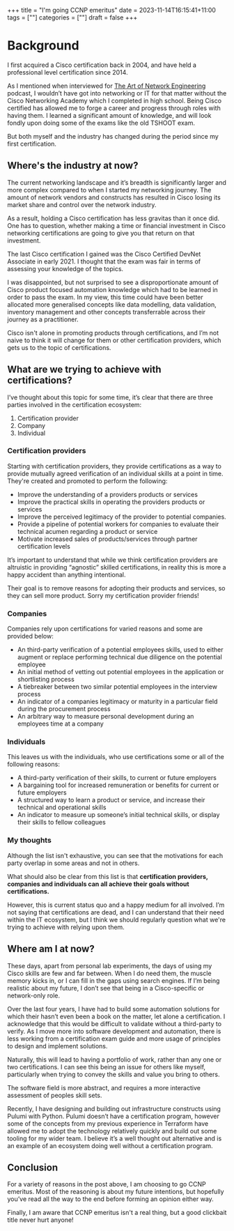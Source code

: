 +++
title = "I'm going CCNP emeritus"
date = 2023-11-14T16:15:41+11:00
tags = [""]
categories = [""]
draft = false
+++

# Background

I first acquired a Cisco certification back in 2004, and have held a professional level certification since 2014.

As I mentioned when interviewed for [The Art of Network Engineering](https://artofnetworkengineering.com/2020/12/09/ep-21-he-automates-a-lan-down-unda/) podcast, I wouldn’t have got into networking or IT for that matter without the Cisco Networking Academy which I completed in high school. Being Cisco certified has allowed me to forge a career and progress through roles with having them. I learned a significant amount of knowledge, and will look fondly upon doing some of the exams like the old TSHOOT exam.

But both myself and the industry has changed during the period since my first certification.

## Where's the industry at now?

The current networking landscape and it’s breadth is significantly larger and more complex compared to when I started my networking journey. The amount of network vendors and constructs has resulted in Cisco losing its market share and control over the network industry.

As a result, holding a Cisco certification has less gravitas than it once did. One has to question, whether making a time or financial investment in Cisco networking certifications are going to give you that return on that investment.

The last Cisco certification I gained was the Cisco Certified DevNet Associate in early 2021. I thought that the exam was fair in terms of assessing your knowledge of the topics.

I was disappointed, but not surprised to see a disproportionate amount of Cisco product focused automation knowledge which had to be learned in order to pass the exam. In my view, this time could have been better allocated more generalised concepts like data modelling, data validation, inventory management and other concepts transferrable across their journey as a practitioner.

Cisco isn't alone in promoting products through certifications, and I’m not naive to think it will change for them or other certification providers, which gets us to the topic of certifications.

## What are we trying to achieve with certifications?

I’ve thought about this topic for some time, it’s clear that there are three parties involved in the certification ecosystem:

1. Certification provider
2. Company
3. Individual

### Certification providers

Starting with certification providers, they provide certifications as a way to provide mutually agreed verification of an individual skills at a point in time. They're created and promoted to perform the following:

- Improve the understanding of a providers products or services
- Improve the practical skills in operating the providers products or services
- Improve the perceived legitimacy of the provider to potential companies.
- Provide a pipeline of potential workers for companies to evaluate their technical acumen regarding a product or service
- Motivate increased sales of products/services through partner certification levels

It’s important to understand that while we think certification providers are altruistic in providing “agnostic” skilled certifications, in reality this is more a happy accident than anything intentional.

Their goal is to remove reasons for adopting their products and services, so they can sell more product. Sorry my certification provider friends!

### Companies

Companies rely upon certifications for varied reasons and some are provided below:

- An third-party verification of a potential employees skills, used to either augment or replace performing technical due diligence on the potential employee
- An initial method of vetting out potential employees in the application or shortlisting process
- A tiebreaker between two similar potential employees in the interview process
- An indicator of a companies legitimacy or maturity in a particular field during the procurement process
- An arbitrary way to measure personal development during an employees time at a company

### Individuals

This leaves us with the individuals, who use certifications some or all of the following reasons:

- A third-party verification of their skills, to current or future employers
- A bargaining tool for increased remuneration or benefits for current or future employers
- A structured way to learn a product or service, and increase their technical and operational skills
- An indicator to measure up someone’s initial technical skills, or display their skills to fellow colleagues

### My thoughts

Although the list isn't exhaustive, you can see that the motivations for each party overlap in some areas and not in others.

What should also be clear from this list is that **certification providers, companies and individuals can all achieve their goals without certifications.**

However, this is current status quo and a happy medium for all involved. I’m not saying that certifications are dead, and I can understand that their need within the IT ecosystem, but I think we should regularly question what we're trying to achieve with relying upon them.

## Where am I at now?

These days, apart from personal lab experiments, the days of using my Cisco skills are few and far between. When I do need them, the muscle memory kicks in, or I can fill in the gaps using search engines. If I’m being realistic about my future, I don’t see that being in a Cisco-specific or network-only role.

Over the last four years, I have had to build some automation solutions for which their hasn’t even been a book on the matter, let alone a certification. I acknowledge that this would be difficult to validate without a third-party to verify. As I move more into software development and automation, there is less working from a certification exam guide and more usage of principles to design and implement solutions.

Naturally, this will lead to having a portfolio of work, rather than any one or two certifications. I can see this being an issue for others like myself, particularly when trying to convey the skills and value you bring to others.

The software field is more abstract, and requires a more interactive assessment of peoples skill sets.

Recently, I have designing and building out infrastructure constructs using Pulumi with Python. Pulumi doesn’t have a certification program, however some of the concepts from my previous experience in Terraform have allowed me to adopt the technology relatively quickly and build out some tooling for my wider team. I believe it’s a well thought out alternative and is an example of an ecosystem doing well without a certification program.

## Conclusion

For a variety of reasons in the post above, I am choosing to go CCNP emeritus. Most of the reasoning is about my future intentions, but hopefully you’ve read all the way to the end before forming an opinion either way.

Finally, I am aware that CCNP emeritus isn't a real thing, but a good clickbait title never hurt anyone!
